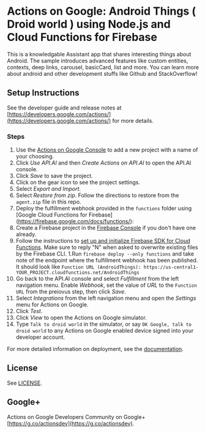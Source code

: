 # Actions on Google: Android Things ( Droid world ) using Node.js and Cloud Functions for Firebase

This is a knowledgable Assistant app that shares interesting things about Android.
The sample introduces advanced features like custom entities, contexts, deep links, carousel, basicCard, list and more. You can learn more about android and other development stuffs like Github and StackOverflow!

## Setup Instructions

See the developer guide and release notes at [https://developers.google.com/actions/](https://developers.google.com/actions/) for more details.

### Steps
1. Use the [Actions on Google Console](https://console.actions.google.com) to add a new project with a name of your choosing.
1. Click *Use API.AI* and then *Create Actions on API.AI* to open the API.AI console.
1. Click *Save* to save the project.
1. Click on the gear icon to see the project settings.
1. Select *Export and Import*.
1. Select *Restore from zip*. Follow the directions to restore from the `agent.zip` file in this repo.
1. Deploy the fulfillment webhook provided in the `functions` folder using [Google Cloud Functions for Firebase]
(https://firebase.google.com/docs/functions/):
  1. Create a Firebase project in the [Firebase Console](https://console.firebase.google.com) if you don't have one already.
  1. Follow the instructions to [set up and initialize Firebase SDK for Cloud Functions](https://firebase.google.com/docs/functions/get-started#set_up_and_initialize_functions_sdk). Make sure to reply "N" when asked to overwrite existing files by the Firebase CLI.
  1.Run `firebase deploy --only functions` and take note of the endpoint where the fulfillment webhook has been published. It should look like `Function URL (AndroidThings): https://us-central1-YOUR_PROJECT.cloudfunctions.net/AndroidThings`
1. Go back to the API.AI console and select *Fulfillment* from the left navigation menu. Enable *Webhook*, set the value of *URL* to the `Function URL` from the preiovus step, then click *Save*.
1. Select *Integrations* from the left navigation menu and open the *Settings* menu for Actions on Google.
1. Click *Test*.
1. Click *View* to open the Actions on Google simulator.
1. Type `Talk to droid world` in the simulator, or say `OK Google, talk to droid world` to any Actions on Google enabled device signed into your developer account.

For more detailed information on deployment, see the [documentation](https://developers.google.com/actions/samples/).

## License
See [LICENSE](LICENSE).

## Google+
Actions on Google Developers Community on Google+ [https://g.co/actionsdev](https://g.co/actionsdev).

